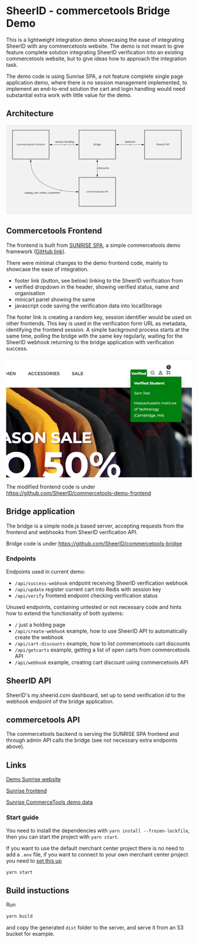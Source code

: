 # SheerID - commercetools Bridge Demo

This is a lightweight integration demo showcasing the ease of integrating SheerID with any commercetools website. The demo is not meant to give feature complete solution integrating SheerID verification into an existing commercetools website, but to give ideas how to approach the integration task.

The demo code is using Sunrise SPA, a not feature complete single page application demo, where there is no session management implemented, to implement an end-to-end solution the cart and login handling would need substantial extra work with little value for the demo.

## Architecture

![CT demo](Docs/ct-demo-1.png)
## Commercetools Frontend
The frontend is built from [SUNRISE SPA](https://docs.commercetools.com/sdk/sunrise), a simple commercetools demo framework ([GitHub link](https://github.com/commercetools/sunrise-spa)).

There were minimal changes to the demo frontend code, mainly to showcase the ease of integration.
- footer link (button, see below) linking to the SheerID verification from
- verified dropdown in the header, showing verified status, name and organisation
- minicart panel showing the same
- javascript code saving the verification data into localStorage

The footer link is creating a random key, session identifier would be used on other frontends. This key is used in the verification form URL as metadata, identifying the frontend session. A simple background process starts at the same time, polling the bridge with the same key regularly, waiting for the SheerID webhook returning to the bridge application with verification success.

![Frontend](Docs/ct-demo-2.png)

The modified frontend code is under https://github.com/SheerID/commercetools-demo-frontend

## Bridge application

The bridge is a simple node.js based server, accepting requests from the frontend and webhooks from SheerID verification API.

Bridge code is under https://github.com/SheerID/commercetools-bridge

### Endpoints
Endpoints used in current demo:
- `/api/success-webhook` endpoint receiving SheerID verification webhook
- `/api/update` register current cart into Redis with session key
- `/api/verify` frontend endpoint checking verification status

Unused endpoints, containing untested or not necessary code and hints how to extend the functionality of both systems:
- `/` just a holding page
- `/api/create-webhook` example, how to use SheerID API to automatically create the webhook
- `/api/cart-discounts` example, how to list commercetools cart discounts
- `/api/getcarts` example, getting a list of open carts from commercetools API
- `/api/webhook` example, creating cart discount using commercetools API

## SheerID API

SheerID's my.sheerid.com dashboard, set up to send verification id to the webhook endpoint of the bridge application.

## commercetools API

The commercetools backend is serving the SUNRISE SPA frontend and through admin API calls the bridge (see not necessary extra endpoints above).

## Links

[Demo Sunrise website](https://demo.commercetools.com/)

[Sunrise frontend](https://docs.commercetools.com/sdk/sunrise)

[Sunrise CommerceTools demo data](https://docs.commercetools.com/sdk/sunrise-data)

### Start guide

You need to install the dependencies with `yarn install --frozen-lockfile`, then you can start the project with `yarn start`.

If you want to use the default merchant center project there is no need to add a `.env` file, if you want to connect to your own merchant center project you need to [set this up](https://github.com/commercetools/sunrise-spa/tree/development/Docs#Environment-variables)

```bash
yarn start
```

## Build instuctions
Run

```bash
yarn build
```
and copy the generated `dist` folder to the server, and serve it from an S3 bucket for example.
